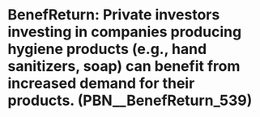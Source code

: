 # BenefReturn: __Private investors investing in companies producing hygiene products (e.g., hand sanitizers, soap) can benefit from increased demand for their products.__ (PBN__BenefReturn_539)


